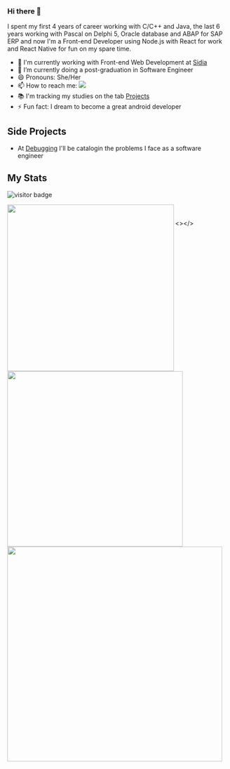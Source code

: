 ### Hi there 👋

<!--
**salescamila/salescamila** is a ✨ _special_ ✨ repository because its `README.md` (this file) appears on your GitHub profile.

Here are some ideas to get you started:

- 🔭 I’m currently working on ...
- 🌱 I’m currently learning ...
- 👯 I’m looking to collaborate on ...
- 🤔 I’m looking for help with ...
- 💬 Ask me about ...
- 📫 How to reach me: ...
- 😄 Pronouns: ...
- ⚡ Fun fact: ...
-->

I spent my first 4 years of career working with C/C++ and Java, the last 6 years working with Pascal on Delphi 5, Oracle database and ABAP for SAP ERP and now I'm a Front-end Developer using Node.js with React for work and React Native for fun on my spare time.

- 🔭 I'm currently working with Front-end Web Development at [Sidia](https://www.sidia.com/)
- 🌱 I’m currently doing a post-graduation in Software Engineer
- 😄 Pronouns: She/Her
- 📫 How to reach me: <a href="https://www.linkedin.com/in/salescamila">
   <img src="https://img.shields.io/badge/LinkedIn-3D6098?style=flat&logo=linkedin&labelColor=3D6098" />
  </a>
- :books: I'm tracking my studies on the tab [Projects](https://github.com/salescamila?tab=projects)
- ⚡ Fun fact: I dream to become a great android developer 

## Side Projects
- At [Debugging](https://salescamila.github.io/debugging/) I'll be catalogin the problems I face as a software engineer

## My Stats
<img src="https://visitor-badge.glitch.me/badge?page_id=salescamila" alt="visitor badge" />
<div>
   <img width="380px" align="left" src="https://github-readme-stats.vercel.app/api/top-langs/?username=salescamila&show_icons=true&langs_count=8&layout=compact&theme=buefy&count_private=true"/>

   <img width="400px" align="left" src="https://github-readme-stats.vercel.app/api?username=salescamila&theme=buefy&?theme=dark&show_icons=true%count_private=true&include_all_commits=true"/> 

   <br /> <br /><></>
   <img width="490px" align="left" src="https://github-readme-stats.vercel.app/api/wakatime?username=salescamila"/>
</div>

